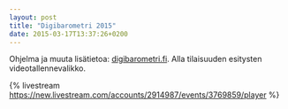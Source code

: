 ```yaml
---
layout: post
title: "Digibarometri 2015"
date: 2015-03-17T13:37:26+0200
---
```


Ohjelma ja muuta lisätietoa: [digibarometri.fi](http://digibarometri.fi). Alla tilaisuuden esitysten videotallennevalikko.<!--more-->

{% livestream https://new.livestream.com/accounts/2914987/events/3769859/player %}
